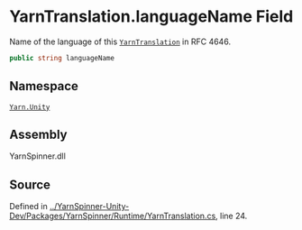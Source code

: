 # YarnTranslation.languageName Field

Name of the language of this [`YarnTranslation`](/api/csharp/yarn.unity/yarntranslation.md) in RFC
4646.


```csharp
public string languageName
```



## Namespace
[`Yarn.Unity`](/api/csharp/yarn.unity/README.md)

## Assembly
YarnSpinner.dll

## Source
Defined in [../YarnSpinner-Unity-Dev/Packages/YarnSpinner/Runtime/YarnTranslation.cs](https://github.com/YarnSpinnerTool/YarnSpinner-Unity//blob/develop/Runtime/YarnTranslation.cs#L24), line 24.
